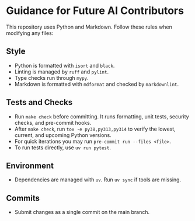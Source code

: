 # Guidance for Future AI Contributors

This repository uses Python and Markdown. Follow these rules when modifying any files:

## Style
- Python is formatted with `isort` and `black`.
- Linting is managed by `ruff` and `pylint`.
- Type checks run through `mypy`.
- Markdown is formatted with `mdformat` and checked by `markdownlint`.

## Tests and Checks
- Run `make check` before committing. It runs formatting, unit tests, security checks, and pre-commit hooks.
- After `make check`, run `tox -e py38,py313,py314` to verify the lowest, current, and upcoming Python versions.
- For quick iterations you may run `pre-commit run --files <file>`.
- To run tests directly, use `uv run pytest`.

## Environment
- Dependencies are managed with `uv`. Run `uv sync` if tools are missing.

## Commits
- Submit changes as a single commit on the main branch.

